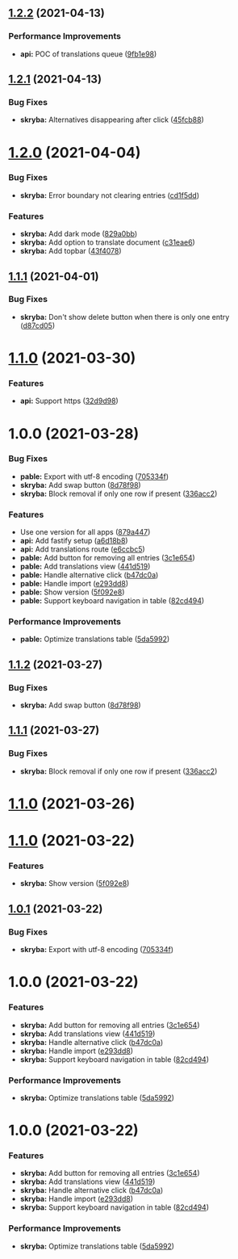 ## [1.2.2](https://github.com/TheUnderScorer/skryba/compare/v1.2.1...v1.2.2) (2021-04-13)


### Performance Improvements

* **api:** POC of translations queue ([9fb1e98](https://github.com/TheUnderScorer/skryba/commit/9fb1e981a2e32bd8932dbcc4df1bd60abf92dff7))

## [1.2.1](https://github.com/TheUnderScorer/skryba/compare/v1.2.0...v1.2.1) (2021-04-13)


### Bug Fixes

* **skryba:** Alternatives disappearing after click ([45fcb88](https://github.com/TheUnderScorer/skryba/commit/45fcb88522396f84ddaf388b2ff6a6f402bf7669))

# [1.2.0](https://github.com/TheUnderScorer/skryba/compare/v1.1.1...v1.2.0) (2021-04-04)


### Bug Fixes

* **skryba:** Error boundary not clearing entries ([cd1f5dd](https://github.com/TheUnderScorer/skryba/commit/cd1f5dd595cb8c8e34973b4d7b53d961dbf614f8))


### Features

* **skryba:** Add dark mode ([829a0bb](https://github.com/TheUnderScorer/skryba/commit/829a0bbc4245f801f1aaafb3e7334c9069ea645f))
* **skryba:** Add option to translate document ([c31eae6](https://github.com/TheUnderScorer/skryba/commit/c31eae648a946dfb14f6dd77fea1b0326f167983))
* **skryba:** Add topbar ([43f4078](https://github.com/TheUnderScorer/skryba/commit/43f4078d5b31cd69b39a73049ba4e986de3cac05))

## [1.1.1](https://github.com/TheUnderScorer/skryba/compare/v1.1.0...v1.1.1) (2021-04-01)


### Bug Fixes

* **skryba:** Don't show delete button when there is only one entry ([d87cd05](https://github.com/TheUnderScorer/skryba/commit/d87cd0580305b8ce175aa259e6ae0d654beeb72d))

# [1.1.0](https://github.com/TheUnderScorer/skryba/compare/v1.0.0...v1.1.0) (2021-03-30)


### Features

* **api:** Support https ([32d9d98](https://github.com/TheUnderScorer/skryba/commit/32d9d98fcdc031bc8bba8558875f25849d381620))

# 1.0.0 (2021-03-28)


### Bug Fixes

* **pable:** Export with utf-8 encoding ([705334f](https://github.com/TheUnderScorer/skryba/commit/705334feca11143d3d7cb1f234c84be98e76f9b1))
* **skryba:** Add swap button ([8d78f98](https://github.com/TheUnderScorer/skryba/commit/8d78f987cc652c9a14fc076752a51b143505e530))
* **skryba:** Block removal if only one row if present ([336acc2](https://github.com/TheUnderScorer/skryba/commit/336acc2f7958591900cee5d6ddea42e79c4f4784))


### Features

* Use one version for all apps ([879a447](https://github.com/TheUnderScorer/skryba/commit/879a447125c63f70fcaf63bcf0fd70952b430f73))
* **api:** Add fastify setup ([a6d18b8](https://github.com/TheUnderScorer/skryba/commit/a6d18b8e2f3590a412de752ef560d76ea5d38136))
* **api:** Add translations route ([e6ccbc5](https://github.com/TheUnderScorer/skryba/commit/e6ccbc5f7789bb480100e432bbf34b3be1dadaf5))
* **pable:** Add button for removing all entries ([3c1e654](https://github.com/TheUnderScorer/skryba/commit/3c1e65408dabb2dc37729a9904c351f99b5c1eec))
* **pable:** Add translations view ([441d519](https://github.com/TheUnderScorer/skryba/commit/441d5192cf6362cf35ed9cdd94580b1c287fc59f))
* **pable:** Handle alternative click ([b47dc0a](https://github.com/TheUnderScorer/skryba/commit/b47dc0a16ac5a2d450edf7ba4fa3e00f053e6be3))
* **pable:** Handle import ([e293dd8](https://github.com/TheUnderScorer/skryba/commit/e293dd8ca13112b84342a6c847411780f75239ee))
* **pable:** Show version ([5f092e8](https://github.com/TheUnderScorer/skryba/commit/5f092e81812c8ba2885939aae63b54a0e53b8c0b))
* **pable:** Support keyboard navigation in table ([82cd494](https://github.com/TheUnderScorer/skryba/commit/82cd494db81663abd1e410831387e05c0c42ebdf))


### Performance Improvements

* **pable:** Optimize translations table ([5da5992](https://github.com/TheUnderScorer/skryba/commit/5da5992f2193a9010449ae497146f6ddba6bbd16))

## [1.1.2](https://github.com/TheUnderScorer/skryba/compare/client-1.1.1...client-1.1.2) (2021-03-27)


### Bug Fixes

* **skryba:** Add swap button ([8d78f98](https://github.com/TheUnderScorer/skryba/commit/8d78f987cc652c9a14fc076752a51b143505e530))

## [1.1.1](https://github.com/TheUnderScorer/skryba/compare/client-1.1.0...client-1.1.1) (2021-03-27)


### Bug Fixes

* **skryba:** Block removal if only one row if present ([336acc2](https://github.com/TheUnderScorer/skryba/commit/336acc2f7958591900cee5d6ddea42e79c4f4784))

# [1.1.0](https://github.com/TheUnderScorer/skryba/compare/api-1.0.0...api-1.1.0) (2021-03-26)

# [1.1.0](https://github.com/TheUnderScorer/skryba/compare/client-1.0.1...client-1.1.0) (2021-03-22)


### Features

* **skryba:** Show version ([5f092e8](https://github.com/TheUnderScorer/skryba/commit/5f092e81812c8ba2885939aae63b54a0e53b8c0b))

## [1.0.1](https://github.com/TheUnderScorer/skryba/compare/client-1.0.0...client-1.0.1) (2021-03-22)


### Bug Fixes

* **skryba:** Export with utf-8 encoding ([705334f](https://github.com/TheUnderScorer/skryba/commit/705334feca11143d3d7cb1f234c84be98e76f9b1))

# 1.0.0 (2021-03-22)


### Features

* **skryba:** Add button for removing all entries ([3c1e654](https://github.com/TheUnderScorer/skryba/commit/3c1e65408dabb2dc37729a9904c351f99b5c1eec))
* **skryba:** Add translations view ([441d519](https://github.com/TheUnderScorer/skryba/commit/441d5192cf6362cf35ed9cdd94580b1c287fc59f))
* **skryba:** Handle alternative click ([b47dc0a](https://github.com/TheUnderScorer/skryba/commit/b47dc0a16ac5a2d450edf7ba4fa3e00f053e6be3))
* **skryba:** Handle import ([e293dd8](https://github.com/TheUnderScorer/skryba/commit/e293dd8ca13112b84342a6c847411780f75239ee))
* **skryba:** Support keyboard navigation in table ([82cd494](https://github.com/TheUnderScorer/skryba/commit/82cd494db81663abd1e410831387e05c0c42ebdf))


### Performance Improvements

* **skryba:** Optimize translations table ([5da5992](https://github.com/TheUnderScorer/skryba/commit/5da5992f2193a9010449ae497146f6ddba6bbd16))

# 1.0.0 (2021-03-22)


### Features

* **skryba:** Add button for removing all entries ([3c1e654](https://github.com/TheUnderScorer/skryba/commit/3c1e65408dabb2dc37729a9904c351f99b5c1eec))
* **skryba:** Add translations view ([441d519](https://github.com/TheUnderScorer/skryba/commit/441d5192cf6362cf35ed9cdd94580b1c287fc59f))
* **skryba:** Handle alternative click ([b47dc0a](https://github.com/TheUnderScorer/skryba/commit/b47dc0a16ac5a2d450edf7ba4fa3e00f053e6be3))
* **skryba:** Handle import ([e293dd8](https://github.com/TheUnderScorer/skryba/commit/e293dd8ca13112b84342a6c847411780f75239ee))
* **skryba:** Support keyboard navigation in table ([82cd494](https://github.com/TheUnderScorer/skryba/commit/82cd494db81663abd1e410831387e05c0c42ebdf))


### Performance Improvements

* **skryba:** Optimize translations table ([5da5992](https://github.com/TheUnderScorer/skryba/commit/5da5992f2193a9010449ae497146f6ddba6bbd16))
